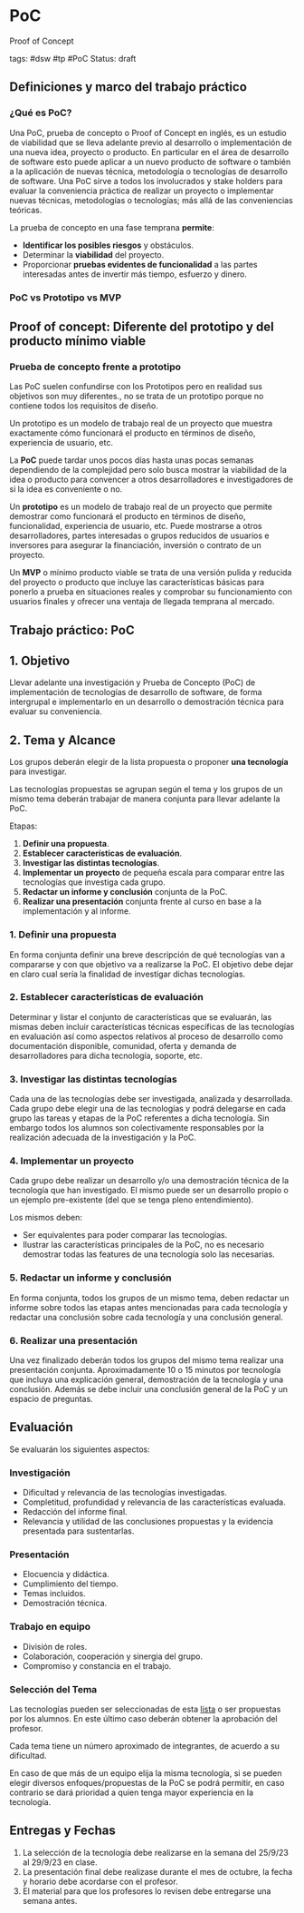 # PoC
Proof of Concept

tags: #dsw #tp #PoC
Status: draft
## Definiciones y marco del trabajo práctico

### ¿Qué es PoC?
Una PoC, prueba de concepto o Proof of Concept en inglés, es un estudio de viabilidad que se lleva adelante previo al desarrollo o implementación de una nueva idea, proyecto o producto. En particular en el área de desarrollo de software esto puede aplicar a un nuevo producto de software o también a la aplicación de nuevas técnica, metodología o tecnologías de desarrollo de software. Una PoC sirve a todos los involucrados y stake holders para evaluar la conveniencia práctica de realizar un proyecto o implementar nuevas técnicas, metodologías o tecnologías; más allá de las conveniencias teóricas.

La prueba de concepto en una fase temprana **permite**:

- **Identificar los posibles riesgos** y obstáculos.
- Determinar la **viabilidad** del proyecto.
- Proporcionar **pruebas evidentes de funcionalidad** a las partes interesadas antes de invertir más tiempo, esfuerzo y dinero.

### PoC vs Prototipo vs MVP
## Proof of concept: Diferente del prototipo y del producto mínimo viable

### Prueba de concepto frente a prototipo

Las PoC suelen confundirse con los Prototipos pero en realidad sus objetivos son muy diferentes., no se trata de un prototipo porque no contiene todos los requisitos de diseño.

Un prototipo es un modelo de trabajo real de un proyecto que muestra exactamente cómo funcionará el producto en términos de diseño, experiencia de usuario, etc.

La **PoC** puede tardar unos pocos días hasta unas pocas semanas dependiendo de la complejidad pero solo busca mostrar la viabilidad de la idea o producto para convencer a otros desarrolladores e investigadores de si la idea es conveniente o no.

Un **prototipo** es un modelo de trabajo real de un proyecto que permite demostrar como funcionará el producto en términos de diseño, funcionalidad, experiencia de usuario, etc. Puede mostrarse a otros desarrolladores, partes interesadas o grupos reducidos de usuarios e inversores para asegurar la financiación, inversión o contrato de un proyecto.

Un **MVP** o mínimo producto viable se trata de una versión pulida y reducida del proyecto o producto que incluye las características básicas para ponerlo a prueba en situaciones reales y comprobar su funcionamiento con usuarios finales y ofrecer una ventaja de llegada temprana al mercado.

## Trabajo práctico: PoC
## 1. Objetivo

Llevar adelante una investigación y Prueba de Concepto (PoC) de implementación de tecnologías de desarrollo de software, de forma intergrupal e implementarlo en un desarrollo o demostración técnica para evaluar su conveniencia.

## 2. Tema y Alcance

Los grupos deberán elegir de la lista propuesta o proponer **una tecnología** para investigar.

Las tecnologías propuestas se agrupan según el tema y los grupos de un mismo tema deberán trabajar de manera conjunta para llevar adelante la PoC.

Etapas:
1. **Definir una propuesta**.
2. **Establecer características de evaluación**.
3. **Investigar las distintas tecnologías**.
4. **Implementar un proyecto** de pequeña escala para comparar entre las tecnologías que investiga cada grupo.
5. **Redactar un informe y conclusión** conjunta de la PoC.
6. **Realizar una presentación** conjunta frente al curso en base a la implementación y al informe.

### 1. Definir una propuesta
En forma conjunta definir una breve descripción de qué tecnologías van a compararse y con que objetivo va a realizarse la PoC. El objetivo debe dejar en claro cual sería la finalidad de investigar dichas tecnologías.
### 2. Establecer características de evaluación
Determinar y listar el conjunto de características que se evaluarán, las mismas deben incluir características técnicas específicas de las tecnologías en evaluación así como aspectos relativos al proceso de desarrollo como documentación disponible, comunidad, oferta y demanda de desarrolladores para dicha tecnología, soporte, etc. 
### 3. Investigar las distintas tecnologías
Cada una de las tecnologías debe ser investigada, analizada y desarrollada. Cada grupo debe elegir una de las tecnologías y podrá delegarse en cada grupo las tareas y etapas de la PoC referentes a dicha tecnología. Sin embargo todos los alumnos son colectivamente responsables por la realización adecuada de la investigación y la PoC.

### 4. Implementar un proyecto
Cada grupo debe realizar un desarrollo y/o una demostración técnica de la tecnología que han investigado. El mismo puede ser un desarrollo propio o un ejemplo pre-existente (del que se tenga pleno entendimiento).

Los mismos deben:
* Ser equivalentes para poder comparar las tecnologías.
* Ilustrar las características principales de la PoC, no es necesario demostrar todas las features de una tecnología solo las necesarias.
### 5. Redactar un informe y conclusión
En forma conjunta, todos los grupos de un mismo tema, deben redactar un informe sobre todos las etapas antes mencionadas para cada tecnología y redactar una conclusión sobre cada tecnología y una conclusión general.
### 6. Realizar una presentación
Una vez finalizado deberán todos los grupos del mismo tema realizar una presentación conjunta. Aproximadamente 10 o 15 minutos por tecnología que incluya una explicación general, demostración de la tecnología y una conclusión. Además se debe incluir una conclusión general de la PoC y un espacio de preguntas.

## Evaluación
Se evaluarán los siguientes aspectos:
### Investigación
* Dificultad y relevancia de las tecnologías investigadas.
* Completitud, profundidad y relevancia de las características evaluada.
* Redacción del informe final.
* Relevancia y utilidad de las conclusiones propuestas y la evidencia presentada para sustentarlas.

### Presentación
* Elocuencia y didáctica.
* Cumplimiento del tiempo.
* Temas incluidos.
* Demostración técnica.

### Trabajo en equipo
* División de roles.
* Colaboración, cooperación y sinergia del grupo.
* Compromiso y constancia en el trabajo.

### Selección del Tema
Las tecnologías pueden ser seleccionadas de esta [lista](https://docs.google.com/spreadsheets/d/1rcFSM3SAtTqLY_oR1f57_YP56xb129S2jPtNZaFTVQM/edit?usp=sharing) o ser propuestas por los alumnos. En este último caso deberán obtener la aprobación del profesor.

Cada tema tiene un número aproximado de integrantes, de acuerdo a su dificultad.

En caso de que más de un equipo elija la misma tecnología, si se pueden elegir diversos enfoques/propuestas de la PoC se podrá permitir, en caso contrario se dará prioridad a quien tenga mayor experiencia en la tecnología.

## Entregas y Fechas

1. La selección de la tecnología debe realizarse en la semana del 25/9/23 al 29/9/23 en clase.
2. La presentación final debe realizase durante el mes de octubre, la fecha y horario debe acordarse con el profesor.
3. El material para que los profesores lo revisen debe entregarse una semana antes.
